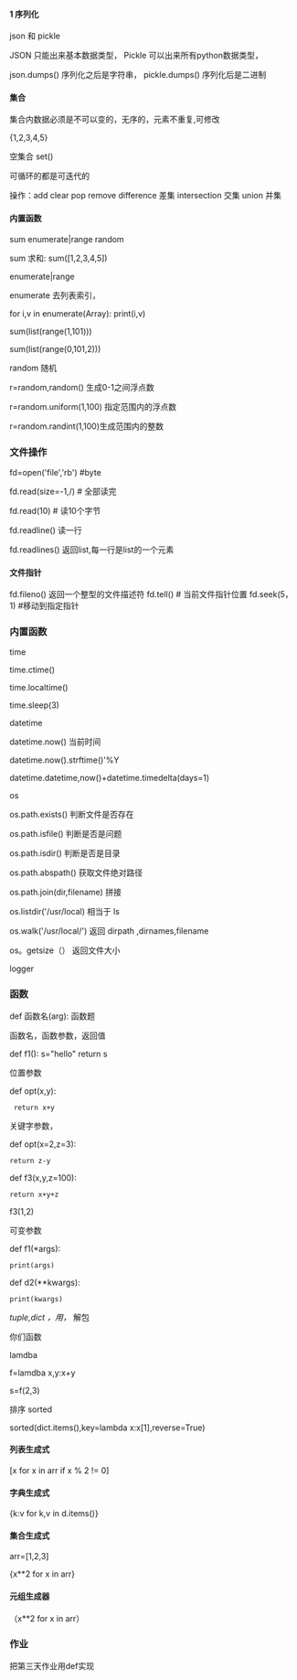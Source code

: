 #### 1 序列化

json 和 pickle

JSON 只能出来基本数据类型， Pickle 可以出来所有python数据类型，

json.dumps()  序列化之后是字符串， pickle.dumps() 序列化后是二进制


#### 集合

集合内数据必须是不可以变的，无序的，元素不重复,可修改

{1,2,3,4,5}

空集合 set()

可循环的都是可迭代的

操作：add clear pop remove difference 差集 intersection 交集 union 并集

#### 内置函数

sum enumerate|range random

sum 求和: sum([1,2,3,4,5])

enumerate|range 

enumerate 去列表索引，

for i,v in enumerate(Array):
    print(i,v)

sum(list(range(1,101)))

sum(list(range(0,101,2)))

random 随机

r=random,random() 生成0-1之间浮点数

r=random.uniform(1,100) 指定范围内的浮点数

r=random.randint(1,100)生成范围内的整数

### 文件操作

fd=open('file','rb') #byte

fd.read(size=-1,/) # 全部读完

fd.read(10)  # 读10个字节

fd.readline()  读一行

fd.readlines()  返回list,每一行是list的一个元素

#### 文件指针

fd.fileno()  返回一个整型的文件描述符
fd.tell() #  当前文件指针位置
fd.seek(5，1)  #移动到指定指针

### 内置函数

time

time.ctime()

time.localtime()

time.sleep(3)

datetime

datetime.now() 当前时间

datetime.now().strftime()'%Y

datetime.datetime,now()+datetime.timedelta(days=1)

os 

os.path.exists() 判断文件是否存在

os.path.isfile()  判断是否是问题

os.path.isdir()  判断是否是目录

os.path.abspath() 获取文件绝对路径

os.path.join(dir,filename) 拼接

os.listdir('/usr/local)   相当于 ls

os.walk('/usr/local/')  返回 dirpath ,dirnames,filename 

os。getsize（） 返回文件大小





logger





### 函数 

def 函数名(arg):
        函数题

函数名，函数参数，返回值

def f1():
    s="hello"
    return s
    

位置参数 
 
def opt(x,y):

     return x+y

关键字参数，

def opt(x=2,z=3):

    return z-y
    
def f3(x,y,z=100):

    return x+y+z 

f3(1,2)

可变参数

def f1(*args):

    print(args)
    
def d2(**kwargs):

    print(kwargs)
    
    
*tuple,**dict ，用*，** 解包

你们函数

lamdba  

f=lamdba x,y:x+y

s=f(2,3)

排序 sorted

sorted(dict.items(),key=lambda x:x[1],reverse=True)


#### 列表生成式

[x  for x in arr if x % 2 != 0]


#### 字典生成式

{k:v for k,v in d.items()}

#### 集合生成式

arr=[1,2,3]

{x**2 for x in arr}

#### 元组生成器

（x**2 for x in arr）


### 作业

把第三天作业用def实现






    
   











